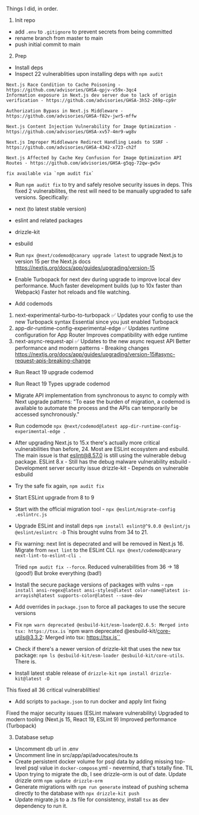 Things I did, in order.

1. Init repo

- add `.env` to `.gitignore` to prevent secrets from being committed
- rename branch from master to main
- push initial commit to main

2. Prep

- Install deps
- Inspect 22 vulnerablities upon installing deps with `npm audit`

```
Next.js Race Condition to Cache Poisoning - https://github.com/advisories/GHSA-qpjv-v59x-3qc4
Information exposure in Next.js dev server due to lack of origin verification - https://github.com/advisories/GHSA-3h52-269p-cp9r

Authorization Bypass in Next.js Middleware - https://github.com/advisories/GHSA-f82v-jwr5-mffw

Next.js Content Injection Vulnerability for Image Optimization - https://github.com/advisories/GHSA-xv57-4mr9-wg8v

Next.js Improper Middleware Redirect Handling Leads to SSRF - https://github.com/advisories/GHSA-4342-x723-ch2f

Next.js Affected by Cache Key Confusion for Image Optimization API Routes - https://github.com/advisories/GHSA-g5qg-72qw-gw5v

fix available via `npm audit fix`
```

- Run `npm audit fix` to try and safely resolve security issues in deps. This fixed 2 vulnerabilites, the rest will need to be manually upgraded to safe versions. Specifically:
- next (to latest stable version)
- eslint and related packages
- drizzle-kit
- esbuild

- Run `npx @next/codemod@canary upgrade latest` to upgrade Next.js to version 15 per the Next.js docs https://nextjs.org/docs/app/guides/upgrading/version-15
- Enable Turbopack for next dev during upgrade to improve local dev performance. Much faster development builds (up to 10x faster than Webpack)
  Faster hot reloads and file watching.
- Add codemods

1. next-experimental-turbo-to-turbopack ✅
   Updates your config to use the new Turbopack syntax
   Essential since you just enabled Turbopack
2. app-dir-runtime-config-experimental-edge ✅
   Updates runtime configuration for App Router
   Improves compatibility with edge runtime
3. next-async-request-api ✅
   Updates to the new async request API
   Better performance and modern patterns - Breaking changes https://nextjs.org/docs/app/guides/upgrading/version-15#async-request-apis-breaking-change

- Run React 19 upgrade codemod
- Run React 19 Types upgrade codemod

- Migrate API implementation from synchronous to async to comply with Next upgrade patterns: "To ease the burden of migration, a codemod is available to automate the process and the APIs can temporarily be accessed synchronously."
- Run codemode `npx @next/codemod@latest app-dir-runtime-config-experimental-edge .`

- After upgrading Next.js to 15.x there's actually more critical vulnerabilities than before, 24. Most are ESLint ecosystem and esbuild. The main issue is that eslint@8.57.0 is still using the vulnerable debug package.
  ESLint 8.x - Still has the debug malware vulnerability
  esbuild - Development server security issue
  drizzle-kit - Depends on vulnerable esbuild

- Try the safe fix again, `npm audit fix`
- Start ESLint upgrade from 8 to 9
- Start with the official migration tool - `npx @eslint/migrate-config .eslintrc.js`
- Upgrade ESLint and install deps
  `npm install eslint@^9.0.0 @eslint/js @eslint/eslintrc -D`
  This brought vulns from 34 to 21.
- Fix warning: next lint is depecrated and will be removed in Next.js 16. Migrate from `next lint` to the ESLint CLI.
  `npx @next/codemod@canary next-lint-to-eslint-cli .`

  Tried `npm audit fix --force`. Reduced vulnerabilities from 36 → 18 (good!)
  But broke everything (bad!)

- Install the secure package versions of packages with vulns - `npm install ansi-regex@latest ansi-styles@latest color-name@latest is-arrayish@latest supports-color@latest --save-dev`
- Add overrides in `package.json` to force all packages to use the secure versions
- Fix
  `npm warn deprecated @esbuild-kit/esm-loader@2.6.5: Merged into tsx: https://tsx.is`
  `npm warn deprecated @esbuild-kit/core-utils@3.3.2: Merged into tsx: https://tsx.is``

- Check if there's a newer version of drizzle-kit that uses the new tsx package:
  `npm ls @esbuild-kit/esm-loader @esbuild-kit/core-utils`. There is.

- Install latest stable release of `drizzle-kit`
  `npm install drizzle-kit@latest -D`

This fixed all 36 critical vulnerablilties!

- Add scripts to `package.json` to run docker and apply lint fixing

Fixed the major security issues (ESLint malware vulnerability)
Upgraded to modern tooling (Next.js 15, React 19, ESLint 9)
Improved performance (Turbopack)

3. Database setup

- Uncomment db url in .env
- Uncomment line in src/app/api/advocates/route.ts
- Create persistent docker volume for psql data by adding missing top-level psql value in `docker-compose`.yml - nevermind, that's totally fine. TIL
- Upon trying to migrate the db, I see drizzle-orm is out of date. Update drizzle orm `npm update drizzle-orm`
- Generate migrations with `npm run generate` instead of pushing schema directly to the database with `npx drizzle-kit push`
- Update migrate.js to a .ts file for consistency, install `tsx` as dev dependency to run it.
